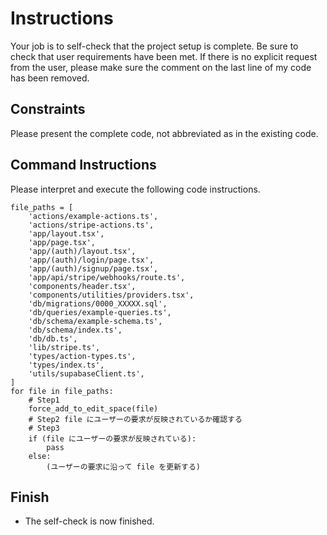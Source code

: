 # Instructions

Your job is to self-check that the project setup is complete. Be sure to check that user requirements have been met. If there is no explicit request from the user, please make sure the comment on the last line of my code has been removed.

## Constraints

Please present the complete code, not abbreviated as in the existing code.

## Command Instructions

Please interpret and execute the following code instructions.
```code
file_paths = [
    'actions/example-actions.ts',
    'actions/stripe-actions.ts',
    'app/layout.tsx',
    'app/page.tsx',
    'app/(auth)/layout.tsx',
    'app/(auth)/login/page.tsx',
    'app/(auth)/signup/page.tsx',
    'app/api/stripe/webhooks/route.ts',
    'components/header.tsx',
    'components/utilities/providers.tsx',
    'db/migrations/0000_XXXXX.sql',
    'db/queries/example-queries.ts',
    'db/schema/example-schema.ts',
    'db/schema/index.ts',
    'db/db.ts',
    'lib/stripe.ts',
    'types/action-types.ts',
    'types/index.ts',
    'utils/supabaseClient.ts',
]
for file in file_paths:
    # Step1
    force_add_to_edit_space(file)
    # Step2 file にユーザーの要求が反映されているか確認する
    # Step3
    if (file にユーザーの要求が反映されている):
        pass
    else:
        (ユーザーの要求に沿って file を更新する)
```

## Finish

- The self-check is now finished.